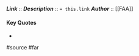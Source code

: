 ***Link***      :: [](https://www.ecfr.gov/current/title-14/section-91.135)
***Description***      :: `= this.link`
***Author*** :: [[FAA]]

#### Key Quotes
* 

#source #far